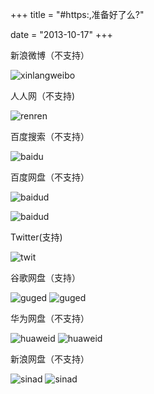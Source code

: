 +++
title = "#https:,准备好了么?"

date =  "2013-10-17"
+++


新浪微博（不支持）

![xinlangweibo][1]

人人网（不支持)

![renren][2]

百度搜索（不支持）

![baidu][3]

百度网盘（不支持）

![baidud][5]

![baidud][6]

Twitter(支持)

![twit][4]

谷歌网盘（支持）

![guged][7]
![guged][8]

华为网盘（不支持）

![huaweid][9]
![huaweid][10]

新浪网盘（不支持）

![sinad][11]
![sinad][12]



[1]:/files/yanxue2012/img/https/xlwb.png
[2]:/files/yanxue2012/img/https/renren.png
[3]:/files/yanxue2012/img/https/baidu.png
[4]:/files/yanxue2012/img/https/twi.png
[5]:/files/yanxue2012/img/https/baidud.png
[6]:/files/yanxue2012/img/https/baidud2.png
[9]:/files/yanxue2012/img/https/huaweid.png
[10]:/files/yanxue2012/img/https/huaweid2.png
[7]:/files/yanxue2012/img/https/gugewangpan.png
[8]:/files/yanxue2012/img/https/guged2.png
[11]:/files/yanxue2012/img/https/sinad.png
[12]:/files/yanxue2012/img/https/sinad2.png
